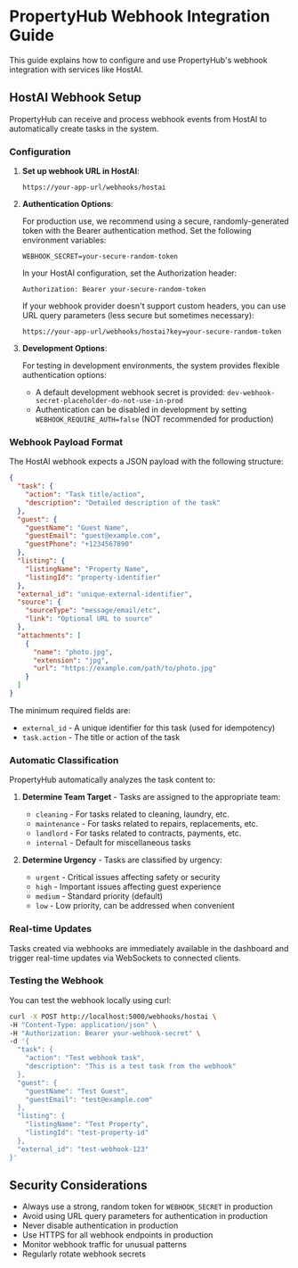 # PropertyHub Webhook Integration Guide

This guide explains how to configure and use PropertyHub's webhook integration with services like HostAI.

## HostAI Webhook Setup

PropertyHub can receive and process webhook events from HostAI to automatically create tasks in the system.

### Configuration

1. **Set up webhook URL in HostAI**:
   ```
   https://your-app-url/webhooks/hostai
   ```

2. **Authentication Options**:

   For production use, we recommend using a secure, randomly-generated token with the Bearer authentication method. Set the following environment variables:

   ```
   WEBHOOK_SECRET=your-secure-random-token
   ```

   In your HostAI configuration, set the Authorization header:
   ```
   Authorization: Bearer your-secure-random-token
   ```

   If your webhook provider doesn't support custom headers, you can use URL query parameters (less secure but sometimes necessary):
   ```
   https://your-app-url/webhooks/hostai?key=your-secure-random-token
   ```

3. **Development Options**:

   For testing in development environments, the system provides flexible authentication options:

   - A default development webhook secret is provided: `dev-webhook-secret-placeholder-do-not-use-in-prod`
   - Authentication can be disabled in development by setting `WEBHOOK_REQUIRE_AUTH=false` (NOT recommended for production)

### Webhook Payload Format

The HostAI webhook expects a JSON payload with the following structure:

```json
{
  "task": {
    "action": "Task title/action",
    "description": "Detailed description of the task"
  },
  "guest": {
    "guestName": "Guest Name",
    "guestEmail": "guest@example.com",
    "guestPhone": "+1234567890"
  },
  "listing": {
    "listingName": "Property Name",
    "listingId": "property-identifier"
  },
  "external_id": "unique-external-identifier",
  "source": {
    "sourceType": "message/email/etc",
    "link": "Optional URL to source"
  },
  "attachments": [
    {
      "name": "photo.jpg",
      "extension": "jpg",
      "url": "https://example.com/path/to/photo.jpg"
    }
  ]
}
```

The minimum required fields are:
- `external_id` - A unique identifier for this task (used for idempotency)
- `task.action` - The title or action of the task

### Automatic Classification

PropertyHub automatically analyzes the task content to:

1. **Determine Team Target** - Tasks are assigned to the appropriate team:
   - `cleaning` - For tasks related to cleaning, laundry, etc.
   - `maintenance` - For tasks related to repairs, replacements, etc.
   - `landlord` - For tasks related to contracts, payments, etc.
   - `internal` - Default for miscellaneous tasks

2. **Determine Urgency** - Tasks are classified by urgency:
   - `urgent` - Critical issues affecting safety or security
   - `high` - Important issues affecting guest experience
   - `medium` - Standard priority (default)
   - `low` - Low priority, can be addressed when convenient

### Real-time Updates

Tasks created via webhooks are immediately available in the dashboard and trigger real-time updates via WebSockets to connected clients.

### Testing the Webhook

You can test the webhook locally using curl:

```bash
curl -X POST http://localhost:5000/webhooks/hostai \
-H "Content-Type: application/json" \
-H "Authorization: Bearer your-webhook-secret" \
-d '{
  "task": {
    "action": "Test webhook task",
    "description": "This is a test task from the webhook"
  },
  "guest": {
    "guestName": "Test Guest",
    "guestEmail": "test@example.com"
  },
  "listing": {
    "listingName": "Test Property",
    "listingId": "test-property-id"
  },
  "external_id": "test-webhook-123"
}'
```

## Security Considerations

- Always use a strong, random token for `WEBHOOK_SECRET` in production
- Avoid using URL query parameters for authentication in production
- Never disable authentication in production
- Use HTTPS for all webhook endpoints in production
- Monitor webhook traffic for unusual patterns
- Regularly rotate webhook secrets